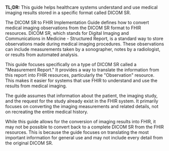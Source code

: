 **TL;DR:** This guide helps healthcare systems understand and use medical imaging results stored in a specific format called DICOM SR.

The DICOM SR to FHIR Implementation Guide defines how to convert medical imaging observations from the DICOM SR format to FHIR resources. DICOM SR, which stands for Digital Imaging and Communications in Medicine - Structured Report, is a standard way to store observations made during medical imaging procedures. These observations can include measurements taken by a sonographer, notes by a radiologist, or results from automated analysis. 

This guide focuses specifically on a type of DICOM SR called a "Measurement Report." It provides a way to translate the information from this report into FHIR resources, particularly the "Observation" resource. This makes it easier for systems that use FHIR to understand and use the results from medical imaging. 

The guide assumes that information about the patient, the imaging study, and the request for the study already exist in the FHIR system. It primarily focuses on converting the imaging measurements and related details, not on recreating the entire medical history. 

While this guide allows for the conversion of imaging results into FHIR, it may not be possible to convert back to a complete DICOM SR from the FHIR resources. This is because the guide focuses on translating the most important information for general use and may not include every detail from the original DICOM SR. 
